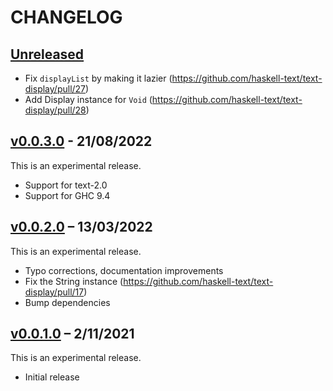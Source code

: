 # CHANGELOG

## [Unreleased]

* Fix `displayList` by making it lazier (https://github.com/haskell-text/text-display/pull/27)
* Add Display instance for `Void` (https://github.com/haskell-text/text-display/pull/28)

## [v0.0.3.0] - 21/08/2022

This is an experimental release.

* Support for text-2.0
* Support for GHC 9.4

## [v0.0.2.0] – 13/03/2022

This is an experimental release.

* Typo corrections, documentation improvements
* Fix the String instance (https://github.com/haskell-text/text-display/pull/17)
* Bump dependencies

## [v0.0.1.0] – 2/11/2021

This is an experimental release.

* Initial release

[Unreleased]: https://github.com/kleidukos/text-display/compare/v0.0.1.0...HEAD
[v0.0.1.0]: https://github.com/kleidukos/text-display/releases/tag/v0.0.1.0
[v0.0.2.0]: https://github.com/kleidukos/text-display/releases/tag/v0.0.2.0
[v0.0.3.0]: https://github.com/kleidukos/text-display/releases/tag/v0.0.3.0
